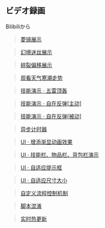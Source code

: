 ## ビデオ録画

Bilibiliから

> <a target="_blank" href="https://www.bilibili.com/video/BV1Dt4y1t7eF">菱镜展示</a>

> <a target="_blank" href="https://www.bilibili.com/video/BV1uF411c7R5">幻境迷丝展示</a>

> <a target="_blank" href="https://www.bilibili.com/video/BV1Sa411s7tK">碎裂偏移展示</a>

> <a target="_blank" href="https://www.bilibili.com/video/BV1BU4y1g73m">观看天气寒潮走势</a>

> <a target="_blank" href="https://www.bilibili.com/video/BV1Bb4y1i71m">技能演示 · 五雷顶轰</a>

> <a target="_blank" href="https://www.bilibili.com/video/BV1Ym4y1X7jo">技能演示 · 自在反弹[主动]</a>

> <a target="_blank" href="https://www.bilibili.com/video/BV1KR4y1W7Qi">技能演示 · 自在反弹[被动]</a>

> <a target="_blank" href="https://www.bilibili.com/video/BV1DU4y1N7Kv">异步计时器</a>

> <a target="_blank" href="https://www.bilibili.com/video/BV1CF411b7Fp">UI · 增添渐显动画效果</a>

> <a target="_blank" href="https://www.bilibili.com/video/BV1SZ4y197Eh">UI · 技能栏、物品栏、背包栏演示</a>

> <a target="_blank" href="https://www.bilibili.com/video/BV1Mu411S7mU">UI · 自适应提示框</a>

> <a target="_blank" href="https://www.bilibili.com/video/BV1uq4y1m78k">UI · 自适应尺寸大小</a>

> <a target="_blank" href="https://www.bilibili.com/video/BV15Q4y1v7df">自定义流程控制机制</a>

> <a target="_blank" href="https://www.bilibili.com/video/BV16D4y1c7nS">脚本混淆</a>

> <a target="_blank" href="https://www.bilibili.com/video/BV1CZ4y1X7rw">实时热更新</a>
